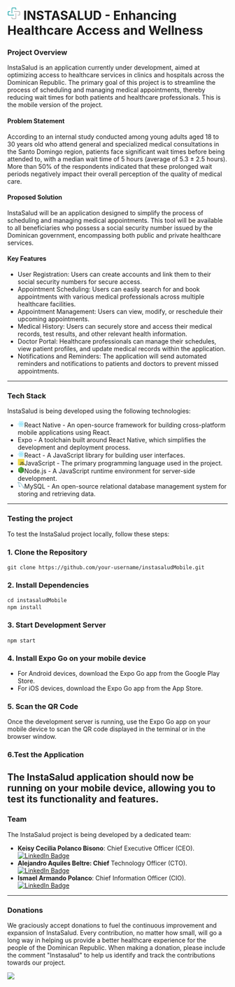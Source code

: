 # <img src="https://github.com/AlejandroBeltre/instasaludMobile/blob/master/assets/icons/instasalud.png" height=30 width=30> INSTASALUD - Enhancing Healthcare Access and Wellness

### Project Overview
InstaSalud is an application currently under development, aimed at optimizing access to healthcare services in clinics and hospitals across the Dominican Republic. The primary goal of this project is to streamline the process of scheduling and managing medical appointments, thereby reducing wait times for both patients and healthcare professionals. This is the mobile version of the project.

#### Problem Statement
According to an internal study conducted among young adults aged 18 to 30 years old who attend general and specialized medical consultations in the Santo Domingo region, patients face significant wait times before being attended to, with a median wait time of 5 hours (average of 5.3 ± 2.5 hours). More than 50% of the respondents indicated that these prolonged wait periods negatively impact their overall perception of the quality of medical care.

#### Proposed Solution
InstaSalud will be an application designed to simplify the process of scheduling and managing medical appointments. This tool will be available to all beneficiaries who possess a social security number issued by the Dominican government, encompassing both public and private healthcare services.

#### Key Features
- User Registration: Users can create accounts and link them to their social security numbers for secure access.
- Appointment Scheduling: Users can easily search for and book appointments with various medical professionals across multiple healthcare facilities.
- Appointment Management: Users can view, modify, or reschedule their upcoming appointments.
- Medical History: Users can securely store and access their medical records, test results, and other relevant health information.
- Doctor Portal: Healthcare professionals can manage their schedules, view patient profiles, and update medical records within the application.
- Notifications and Reminders: The application will send automated reminders and notifications to patients and doctors to prevent missed appointments.
---
### Tech Stack
InstaSalud is being developed using the following technologies:
- <img src="https://github.com/devicons/devicon/blob/master/icons/react/react-original.svg" height="15" width="15"/>React Native - An open-source framework for building cross-platform mobile applications using React.
- Expo - A toolchain built around React Native, which simplifies the development and deployment process.
- <img src="https://github.com/devicons/devicon/blob/master/icons/react/react-original.svg" height="15" width="15"/>React - A JavaScript library for building user interfaces.
- <img src="https://github.com/devicons/devicon/blob/master/icons/javascript/javascript-original.svg" height="15" width="15"/>JavaScript - The primary programming language used in the project.
- <img src="https://github.com/devicons/devicon/blob/master/icons/nodejs/nodejs-original.svg" height="15" width="15"/>Node.js - A JavaScript runtime environment for server-side development.
- <img src="https://github.com/devicons/devicon/blob/master/icons/mysql/mysql-original.svg" height="15" width="15"/>MySQL - An open-source relational database management system for storing and retrieving data.
---
### Testing the project
To test the InstaSalud project locally, follow these steps:
### 1. Clone the Repository
    git clone https://github.com/your-username/instasaludMobile.git
### 2. Install Dependencies
    cd instasaludMobile
    npm install
### 3. Start Development Server
    npm start
### 4. Install Expo Go on your mobile device
- For Android devices, download the Expo Go app from the Google Play Store.
- For iOS devices, download the Expo Go app from the App Store.
### 5. Scan the QR Code
Once the development server is running, use the Expo Go app on your mobile device to scan the QR code displayed in the terminal or in the browser window.
### 6.Test the Application
The InstaSalud application should now be running on your mobile device, allowing you to test its functionality and features.
---
### Team
The InstaSalud project is being developed by a dedicated team:
- **Keisy Cecilia Polanco Bisono**: Chief Executive Officer (CEO). <a href="https://www.linkedin.com/in/keisy-cecilia-polanco-bisono-6ab482195/"><img src="https://img.shields.io/badge/LinkedIn-blue?style=for-the-badge&logo=linkedin&logoColor=white" alt="LinkedIn Badge" height=20/></a>
- **Alejandro Aquiles Beltre: Chief** Technology Officer (CTO). <a href="https://www.linkedin.com/in/alejandro-beltre-14299428b/"><img src="https://img.shields.io/badge/LinkedIn-blue?style=for-the-badge&logo=linkedin&logoColor=white" alt="LinkedIn Badge" height=20/></a>
- **Ismael Armando Polanco**: Chief Information Officer (CIO). <a href="https://www.linkedin.com/in/ismael-polanco-3a7a381a3/"><img src="https://img.shields.io/badge/LinkedIn-blue?style=for-the-badge&logo=linkedin&logoColor=white" alt="LinkedIn Badge" height=20/></a>
---
### Donations
We graciously accept donations to fuel the continuous improvement and expansion of InstaSalud. Every contribution, no matter how small, will go a long way in helping us provide a better healthcare experience for the people of the Dominican Republic. When making a donation, please include the comment "Instasalud" to help us identify and track the contributions towards our project.

[![](https://www.paypalobjects.com/en_US/i/btn/btn_donateCC_LG.gif)](https://www.paypal.me/alejandrobelt13)
